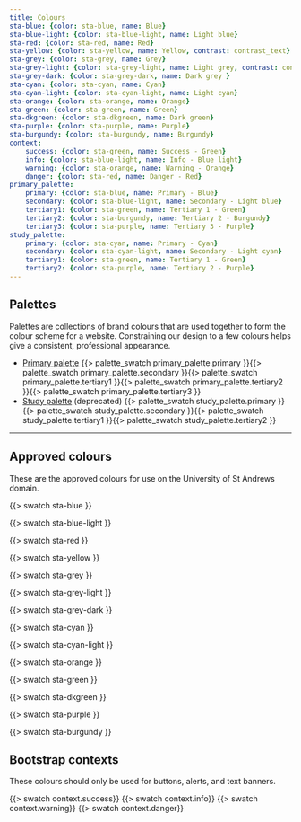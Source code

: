 ```yaml
---
title: Colours
sta-blue: {color: sta-blue, name: Blue}
sta-blue-light: {color: sta-blue-light, name: Light blue}
sta-red: {color: sta-red, name: Red}
sta-yellow: {color: sta-yellow, name: Yellow, contrast: contrast_text}
sta-grey: {color: sta-grey, name: Grey}
sta-grey-light: {color: sta-grey-light, name: Light grey, contrast: contrast_text}
sta-grey-dark: {color: sta-grey-dark, name: Dark grey }
sta-cyan: {color: sta-cyan, name: Cyan}
sta-cyan-light: {color: sta-cyan-light, name: Light cyan}
sta-orange: {color: sta-orange, name: Orange}
sta-green: {color: sta-green, name: Green}
sta-dkgreen: {color: sta-dkgreen, name: Dark green}
sta-purple: {color: sta-purple, name: Purple}
sta-burgundy: {color: sta-burgundy, name: Burgundy}
context:
    success: {color: sta-green, name: Success - Green}
    info: {color: sta-blue-light, name: Info - Blue light}
    warning: {color: sta-orange, name: Warning - Orange}
    danger: {color: sta-red, name: Danger - Red}
primary_palette:
    primary: {color: sta-blue, name: Primary - Blue}
    secondary: {color: sta-blue-light, name: Secondary - Light blue}
    tertiary1: {color: sta-green, name: Tertiary 1 - Green}
    tertiary2: {color: sta-burgundy, name: Tertiary 2 - Burgundy}
    tertiary3: {color: sta-purple, name: Tertiary 3 - Purple}
study_palette:
    primary: {color: sta-cyan, name: Primary - Cyan}
    secondary: {color: sta-cyan-light, name: Secondary - Light cyan}
    tertiary1: {color: sta-green, name: Tertiary 1 - Green}
    tertiary2: {color: sta-purple, name: Tertiary 2 - Purple}
---
```


## Palettes

Palettes are collections of brand colours that are used together to form the colour scheme for a website. Constraining our design to a few colours helps give a consistent, professional appearance.

* [Primary palette](palette/primary.html) {{> palette_swatch primary_palette.primary }}{{> palette_swatch primary_palette.secondary }}{{> palette_swatch primary_palette.tertiary1 }}{{> palette_swatch primary_palette.tertiary2 }}{{> palette_swatch primary_palette.tertiary3 }}
* [Study palette](palette/study.html) (deprecated) {{> palette_swatch study_palette.primary }}{{> palette_swatch study_palette.secondary }}{{> palette_swatch study_palette.tertiary1 }}{{> palette_swatch study_palette.tertiary2 }}

---

## Approved colours

These are the approved colours for use on the University of St Andrews domain.

{{> swatch sta-blue }}

{{> swatch sta-blue-light }}

{{> swatch sta-red }}

{{> swatch sta-yellow }}

{{> swatch sta-grey }}

{{> swatch sta-grey-light }}

{{> swatch sta-grey-dark }}

{{> swatch sta-cyan }}

{{> swatch sta-cyan-light }}

{{> swatch sta-orange }}

{{> swatch sta-green }}

{{> swatch sta-dkgreen }}

{{> swatch sta-purple }}

{{> swatch sta-burgundy }}




## Bootstrap contexts

These colours should only be used for buttons, alerts, and text banners.

{{> swatch context.success}}
{{> swatch context.info}}
{{> swatch context.warning}}
{{> swatch context.danger}}
